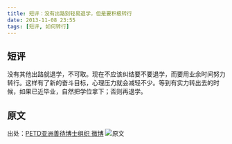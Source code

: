 ```yaml
---
title: 短评：没有出路别轻易退学，但是要积极转行
date: 2013-11-08 23:55
tags: [短评, 如何转行]
---
```


## 短评
没有其他出路就退学，不可取。现在不应该纠结要不要退学，而要用业余时间努力转行。这样有了新的奋斗目标，心理压力就会减轻不少。等到有实力转出去的时候，如果已近毕业，自然把学位拿下；否则再退学。 

## 原文
出处：[PETD亚洲善待博士组织 微博](http://weibo.com/3208245947/AhGyh7wj4)
![原文](http://ww1.sinaimg.cn/mw690/bf39f2bbjw1eacwfjy6blj20hs3t7tsd.jpg)
